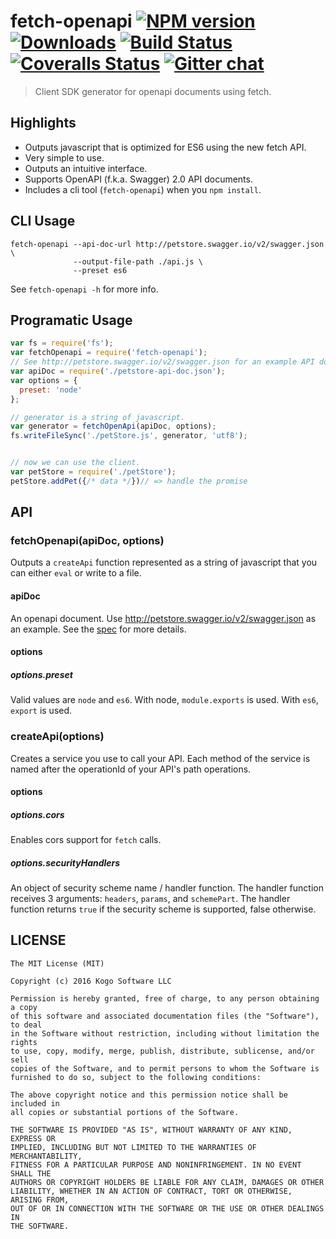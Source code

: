 # fetch-openapi [![NPM version][npm-image]][npm-url] [![Downloads][downloads-image]][npm-url] [![Build Status][travis-image]][travis-url] [![Coveralls Status][coveralls-image]][coveralls-url] [![Gitter chat][gitter-image]][gitter-url]
> Client SDK generator for openapi documents using fetch.

## Highlights

* Outputs javascript that is optimized for ES6 using the new fetch API.
* Very simple to use.
* Outputs an intuitive interface.
* Supports OpenAPI (f.k.a. Swagger) 2.0 API documents.
* Includes a cli tool (`fetch-openapi`) when you `npm install`.

## CLI Usage
```shell
fetch-openapi --api-doc-url http://petstore.swagger.io/v2/swagger.json \
              --output-file-path ./api.js \
              --preset es6
```

See `fetch-openapi -h` for more info.

## Programatic Usage

```javascript
var fs = require('fs');
var fetchOpenapi = require('fetch-openapi');
// See http://petstore.swagger.io/v2/swagger.json for an example API doc.
var apiDoc = require('./petstore-api-doc.json');
var options = {
  preset: 'node'
};

// generator is a string of javascript.
var generator = fetchOpenApi(apiDoc, options);
fs.writeFileSync('./petStore.js', generator, 'utf8');


// now we can use the client.
var petStore = require('./petStore');
petStore.addPet({/* data */})// => handle the promise
```
## API

### fetchOpenapi(apiDoc, options)

Outputs a `createApi` function represented as a string of javascript that
you can either `eval` or write to a file.

#### apiDoc

An openapi document.  Use http://petstore.swagger.io/v2/swagger.json as an example.
See the [spec](https://github.com/OAI/OpenAPI-Specification/blob/master/versions/2.0.md)
for more details.

#### options

##### options.preset

Valid values are `node` and `es6`.  With node, `module.exports` is used.  With `es6`, `export` is used.

### createApi(options)

Creates a service you use to call your API.  Each method of the service is named after the operationId of your API's path operations.

#### options

##### options.cors

Enables cors support for `fetch` calls.

##### options.securityHandlers

An object of security scheme name / handler function.  The handler function receives 3 arguments:  `headers`, `params`, and `schemePart`.  The handler function returns `true` if the security scheme is supported, false otherwise.


## LICENSE
``````
The MIT License (MIT)

Copyright (c) 2016 Kogo Software LLC

Permission is hereby granted, free of charge, to any person obtaining a copy
of this software and associated documentation files (the "Software"), to deal
in the Software without restriction, including without limitation the rights
to use, copy, modify, merge, publish, distribute, sublicense, and/or sell
copies of the Software, and to permit persons to whom the Software is
furnished to do so, subject to the following conditions:

The above copyright notice and this permission notice shall be included in
all copies or substantial portions of the Software.

THE SOFTWARE IS PROVIDED "AS IS", WITHOUT WARRANTY OF ANY KIND, EXPRESS OR
IMPLIED, INCLUDING BUT NOT LIMITED TO THE WARRANTIES OF MERCHANTABILITY,
FITNESS FOR A PARTICULAR PURPOSE AND NONINFRINGEMENT. IN NO EVENT SHALL THE
AUTHORS OR COPYRIGHT HOLDERS BE LIABLE FOR ANY CLAIM, DAMAGES OR OTHER
LIABILITY, WHETHER IN AN ACTION OF CONTRACT, TORT OR OTHERWISE, ARISING FROM,
OUT OF OR IN CONNECTION WITH THE SOFTWARE OR THE USE OR OTHER DEALINGS IN
THE SOFTWARE.
``````

[downloads-image]: http://img.shields.io/npm/dm/fetch-openapi.svg
[npm-url]: https://npmjs.org/package/fetch-openapi
[npm-image]: http://img.shields.io/npm/v/fetch-openapi.svg

[travis-url]: https://travis-ci.org/kogosoftwarellc/fetch-openapi
[travis-image]: http://img.shields.io/travis/kogosoftwarellc/fetch-openapi.svg

[coveralls-url]: https://coveralls.io/r/kogosoftwarellc/fetch-openapi
[coveralls-image]: http://img.shields.io/coveralls/kogosoftwarellc/fetch-openapi/master.svg

[gitter-url]: https://gitter.im/kogosoftwarellc/fetch-openapi
[gitter-image]: https://badges.gitter.im/kogosoftwarellc/fetch-openapi.png
